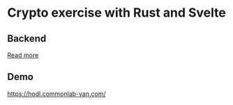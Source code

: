 # Crypto exercise with Rust and Svelte

## Backend

[Read more](./backend/README.md)

## Demo

https://hodl.commonlab-van.com/
